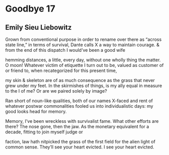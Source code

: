# Goodbye 17
## Emily Sieu Liebowitz
Grown from conventional purpose
in order to rename over there
as “across state line,” in terms of survival,
Dante calls X a way to maintain courage.
& from the end of this dispatch I would’ve been a good wife

hemming distances, a little, every day,
without one wholly thing the matter.
O moon! Whatever victim of etiquette I turn
out to be, valued as customer of or friend to,
when recategorized for this present time,

my skin & skeleton are of as much
consequence as the grass that never grew under my feet.
In the skirmishes of things, is my ally
equal in measure to the I of me?
Or are we paired solely by image?

Ran short of noun-like qualities,
both of our names X-faced and
rent of whatever postwar commonalities
fooled us into individualistic days:
my good looks head for memory.

Memory, I’ve been wreckless with survivalist fame.
What other efforts are there?
The nose gone, then the jaw.
As the monetary equivalent for a decade,
fitting to join myself judge or

faction, law hath nitpicked
the grass of the first field
for the alien light of common sense.
They’ll see your heart evicted.
I see your heart evicted.